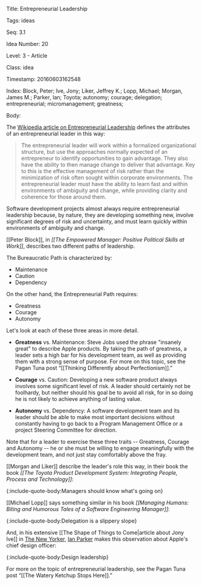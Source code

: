 Title:  Entrepreneurial Leadership

Tags:   ideas

Seq:    3.1

Idea Number: 20

Level:  3 - Article

Class:  idea

Timestamp: 20160603162548

Index:  Block, Peter; Ive, Jony; Liker, Jeffrey K.; Lopp, Michael; Morgan, James M.; Parker, Ian; Toyota; autonomy; courage; delegation; entrepreneurial; micromanagement; greatness; 

Body:

The [Wikipedia article on Entrepreneurial Leadership](https://en.wikipedia.org/wiki/Entrepreneurial_leadership) defines the attributes of an entrepreneurial leader in this way:

> The entrepreneurial leader will work within a formalized organizational structure, but use the approaches normally expected of an entrepreneur to identify opportunities to gain advantage. They also have the ability to then manage change to deliver that advantage. Key to this is the effective management of risk rather than the minimization of risk often sought within corporate environments. The entrepreneurial leader must have the ability to learn fast and within environments of ambiguity and change, while providing clarity and coherence for those around them.

Software development projects almost always require entrepreneurial leadership because, by nature, they are developing something new, involve significant degrees of risk and uncertainty, and must learn quickly within environments of ambiguity and change.

[[Peter Block]], in <cite>[[The Empowered Manager: Positive Political Skills at Work]]</cite>, describes two different paths of leadership.

The Bureaucratic Path is characterized by:

* Maintenance
* Caution
* Dependency

On the other hand, the Entrepreneurial Path requires:

* Greatness
* Courage
* Autonomy

Let's look at each of these three areas in more detail.

* **Greatness** vs. Maintenance: Steve Jobs used the phrase "insanely great" to describe Apple products. By taking the path of greatness, a leader sets a high bar for his development team, as well as providing them with a strong sense of purpose. For more on this topic, see the Pagan Tuna post &#8220;[[Thinking Differently about Perfectionism]].&#8221;

* **Courage** vs. Caution: Developing a new software product always involves some significant level of risk. A leader should certainly not be foolhardy, but neither should his goal be to avoid all risk, for in so doing he is not likely to achieve anything of lasting value.

* **Autonomy** vs. Dependency: A software development team and its leader should be able to make most important decisions without constantly having to go back to a Program Management Office or a project Steering Committee for direction.

Note that for a leader to exercise these three traits -- Greatness, Courage and Autonomy -- he or she must be willing to engage meaningfully with the development team, and not just stay comfortably above the fray.

[[Morgan and Liker]] describe the leader's role this way, in their book the book <cite>[[The Toyota Product Development System: Integrating People, Process and Technology]]</cite>:

{:include-quote-body:Managers should know what's going on}

[[Michael Lopp]] says something similar in his book *[[Managing Humans: Biting and Humorous Tales of a Software Engineering Manager]]*:

{:include-quote-body:Delegation is a slippery slope}

And, in his extensive [[The Shape of Things to Come|article about Jony Ive]] in <a href="http://www.newyorker.com" class="reflink" target="ref">The New Yorker</a>, <a href="http://www.newyorker.com/contributors/ian-parker" class="reflink" target="ref">Ian Parker</a> makes this observation about Apple's chief design officer:

{:include-quote-body:Design leadership}

For more on the topic of entrepreneurial leadership, see the Pagan Tuna post &#8220;[[The Watery Ketchup Stops Here]].&#8221;
